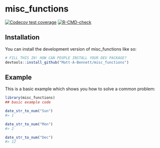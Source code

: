 # misc_functions

<!-- badges: start -->
[![Codecov test coverage](https://codecov.io/gh/Matt-A-Bennett/misc_functions/branch/main/graph/badge.svg)](https://app.codecov.io/gh/Matt-A-Bennett/misc_functions?branch=main)
[![R-CMD-check](https://github.com/Matt-A-Bennett/misc_functions/actions/workflows/R-CMD-check.yaml/badge.svg)](https://github.com/Matt-A-Bennett/misc_functions/actions/workflows/R-CMD-check.yaml)
<!-- badges: end -->

## Installation

You can install the development version of misc_functions like so:

``` r
# FILL THIS IN! HOW CAN PEOPLE INSTALL YOUR DEV PACKAGE?
devtools::install_github("Matt-A-Bennett/misc_functions")
```

## Example

This is a basic example which shows you how to solve a common problem:

``` r
library(misc_functions)
## basic example code

date_str_to_num("Sun")
#> 1

date_str_to_num("Mon")
#> 2

date_str_to_num("Dec")
#> 12
```

